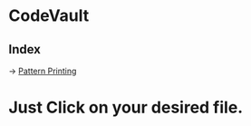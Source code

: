 # CodeVault

## Index
-> [Pattern Printing](./PatternPrinting/README.md)
# Just Click on your desired file.
